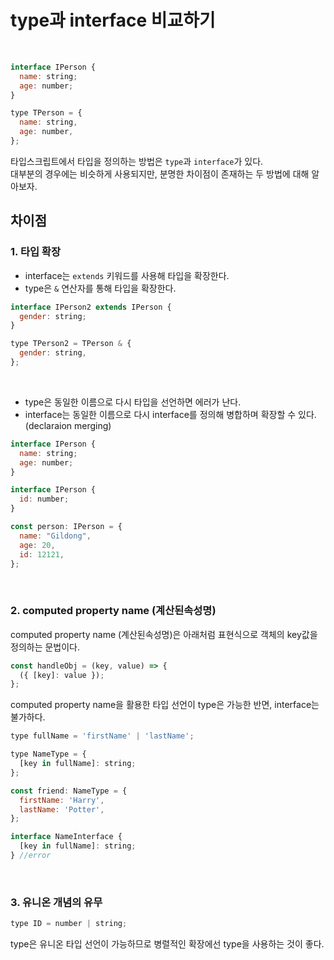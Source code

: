# type과 interface 비교하기

<br />

```javascript
interface IPerson {
  name: string;
  age: number;
}

type TPerson = {
  name: string,
  age: number,
};
```

타입스크립트에서 타입을 정의하는 방법은 `type`과 `interface`가 있다. <br />
대부분의 경우에는 비슷하게 사용되지만, 분명한 차이점이 존재하는 두 방법에 대해 알아보자.

## 차이점

### 1. 타입 확장

- interface는 `extends` 키워드를 사용해 타입을 확장한다.
- type은 `&` 연산자를 통해 타입을 확장한다.

```javascript
interface IPerson2 extends IPerson {
  gender: string;
}

type TPerson2 = TPerson & {
  gender: string,
};
```

<br />

- type은 동일한 이름으로 다시 타입을 선언하면 에러가 난다.
- interface는 동일한 이름으로 다시 interface를 정의해 병합하며 확장할 수 있다. (declaraion merging)

```javascript
interface IPerson {
  name: string;
  age: number;
}

interface IPerson {
  id: number;
}

const person: IPerson = {
  name: "Gildong",
  age: 20,
  id: 12121,
};
```

<br />

### 2. computed property name (계산된속성명)

computed property name (계산된속성명)은 아래처럼 표현식으로 객체의 key값을 정의하는 문법이다.

```javascript
const handleObj = (key, value) => {
  ({ [key]: value });
};
```

computed property name을 활용한 타입 선언이 type은 가능한 반면, interface는 불가하다.

```javascript
type fullName = 'firstName' | 'lastName';

type NameType = {
  [key in fullName]: string;
};

const friend: NameType = {
  firstName: 'Harry',
  lastName: 'Potter',
};

interface NameInterface {
  [key in fullName]: string;
} //error

```

<br />

### 3. 유니온 개념의 유무

```javascript
type ID = number | string;
```

type은 유니온 타입 선언이 가능하므로 병렬적인 확장에선 type을 사용하는 것이 좋다.
